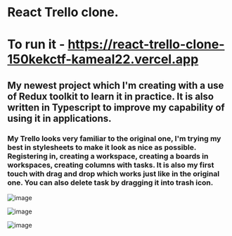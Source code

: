 # React Trello clone.

# To run it - https://react-trello-clone-150kekctf-kameal22.vercel.app

## My newest project which I'm creating with a use of Redux toolkit to learn it in practice. It is also written in Typescript to improve my capability of using it in applications.

### My Trello looks very familiar to the original one, I'm trying my best in stylesheets to make it look as nice as possible. Registering in, creating a workspace, creating a boards in workspaces, creating columns with tasks. It is also my first touch with drag and drop which works just like in the original one. You can also delete task by dragging it into trash icon.

![image](https://user-images.githubusercontent.com/80644310/176379595-b0cf0e9d-9935-4d2d-a79b-488b8206aec6.png)

![image](https://user-images.githubusercontent.com/80644310/176379855-f240e849-b08f-4f2b-a678-5c5fbcca766f.png)

![image](https://user-images.githubusercontent.com/80644310/176379775-b6c44ff2-ceb9-49ce-98ca-a936b195ad91.png)
